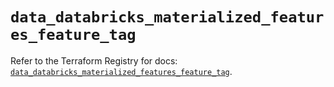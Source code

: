 # `data_databricks_materialized_features_feature_tag`

Refer to the Terraform Registry for docs: [`data_databricks_materialized_features_feature_tag`](https://registry.terraform.io/providers/databricks/databricks/1.92.0/docs/data-sources/materialized_features_feature_tag).
